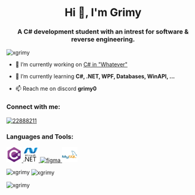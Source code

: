 <h1 align="center">Hi 👋, I'm Grimy</h1>
<h3 align="center">A C# development student with an intrest for software & reverse engineering.</h3>

<p align="left"> <img src="https://komarev.com/ghpvc/?username=xgrimy&label=Profile%20views&color=0e75b6&style=flat" alt="xgrimy" /> </p>

- 🔭 I’m currently working on [C# in "Whatever"](https://github.com/xGrimy/Whatever)

- 🌱 I’m currently learning **C#, .NET, WPF, Databases, WinAPI, ...**

- 📫 Reach me on discord **grimy0**

<h3 align="left">Connect with me:</h3>
<p align="left">
<a href="https://stackoverflow.com/users/22888211" target="blank"><img align="center" src="https://raw.githubusercontent.com/rahuldkjain/github-profile-readme-generator/master/src/images/icons/Social/stack-overflow.svg" alt="22888211" height="30" width="40" /></a>
</p>

<h3 align="left">Languages and Tools:</h3>
<p align="left"> <a href="https://www.w3schools.com/cs/" target="_blank" rel="noreferrer"> <img src="https://raw.githubusercontent.com/devicons/devicon/master/icons/csharp/csharp-original.svg" alt="csharp" width="40" height="40"/> </a> <a href="https://dotnet.microsoft.com/" target="_blank" rel="noreferrer"> <img src="https://raw.githubusercontent.com/devicons/devicon/master/icons/dot-net/dot-net-original-wordmark.svg" alt="dotnet" width="40" height="40"/> </a> <a href="https://www.figma.com/" target="_blank" rel="noreferrer"> <img src="https://www.vectorlogo.zone/logos/figma/figma-icon.svg" alt="figma" width="40" height="40"/> </a> <a href="https://www.mysql.com/" target="_blank" rel="noreferrer"> <img src="https://raw.githubusercontent.com/devicons/devicon/master/icons/mysql/mysql-original-wordmark.svg" alt="mysql" width="40" height="40"/> </a> </p>

<p><img align="left" src="https://github-readme-stats.vercel.app/api/top-langs?username=xgrimy&show_icons=true&locale=en&layout=compact" alt="xgrimy" /></p>

<p>&nbsp;<img align="center" src="https://github-readme-stats.vercel.app/api?username=xgrimy&show_icons=true&locale=en" alt="xgrimy" /></p>

<p><img align="center" src="https://github-readme-streak-stats.herokuapp.com/?user=xgrimy&" alt="xgrimy" /></p>
